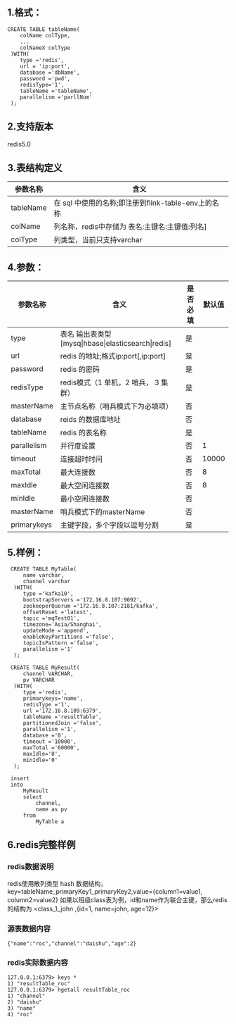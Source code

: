 ## 1.格式：
```
CREATE TABLE tableName(
    colName colType,
    ...
    colNameX colType
 )WITH(
    type ='redis',
    url = 'ip:port',
    database ='dbName',
    password ='pwd',
    redisType='1',
    tableName ='tableName',
    parallelism ='parllNum'
 );
```

## 2.支持版本
redis5.0

## 3.表结构定义
 
|参数名称|含义|
|----|---|
| tableName | 在 sql 中使用的名称;即注册到flink-table-env上的名称
| colName | 列名称，redis中存储为 表名:主键名:主键值:列名]|
| colType | 列类型，当前只支持varchar|

## 4.参数：
  
|参数名称|含义|是否必填|默认值|
|----|---|---|-----|
| type | 表名 输出表类型[mysq&#124;hbase&#124;elasticsearch&#124;redis]|是||
| url | redis 的地址;格式ip:port[,ip:port]|是||
| password | redis 的密码 |是||
| redisType | redis模式（1 单机，2 哨兵， 3 集群）| 是 |
| masterName | 主节点名称（哨兵模式下为必填项） | 否 |
| database | reids 的数据库地址|否||
| tableName | redis 的表名称|是||
| parallelism | 并行度设置|否|1|
|timeout| 连接超时时间|否|10000|
|maxTotal|最大连接数|否|8|
|maxIdle|最大空闲连接数|否|8|
|minIdle|最小空闲连接数|否||0|
|masterName| 哨兵模式下的masterName|否||
|primarykeys|主键字段，多个字段以逗号分割|是||
      
  
## 5.样例：
```
 CREATE TABLE MyTable(
     name varchar,
     channel varchar
  )WITH(
     type ='kafka10',
     bootstrapServers ='172.16.8.107:9092',
     zookeeperQuorum ='172.16.8.107:2181/kafka',
     offsetReset ='latest',
     topic ='mqTest01',
     timezone='Asia/Shanghai',
     updateMode ='append',
     enableKeyPartitions ='false',
     topicIsPattern ='false',
     parallelism ='1'
  );
 
 CREATE TABLE MyResult(
     channel VARCHAR,
     pv VARCHAR
  )WITH(
     type ='redis',
     primarykeys='name',
     redisType ='1',
     url ='172.16.8.109:6379',
     tableName ='resultTable',
     partitionedJoin ='false',
     parallelism ='1',
     database ='0',
     timeout ='10000',
     maxTotal ='60000',
     maxIdle='8',
     minIdle='0'
  );
 
 insert          
 into
     MyResult
     select
         channel,
         name as pv                                             
     from
         MyTable a                                        
 ```

## 6.redis完整样例
### redis数据说明
redis使用散列类型 hash 数据结构，key=tableName_primaryKey1_primaryKey2,value={column1=value1, column2=value2}
如果以班级class表为例，id和name作为联合主键，那么redis的结构为 <class_1_john ,{id=1, name=john, age=12}>

### 源表数据内容
```
{"name":"roc","channel":"daishu","age":2}
```
### redis实际数据内容
```
127.0.0.1:6379> keys *
1) "resultTable_roc"
127.0.0.1:6379> hgetall resultTable_roc
1) "channel"
2) "daishu"
3) "name"
4) "roc"
```